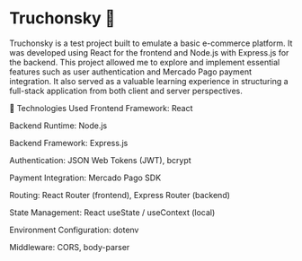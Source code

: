 # Truchonsky 🛒
Truchonsky is a test project built to emulate a basic e-commerce platform. It was developed using React for the frontend and Node.js with Express.js for the backend. This project allowed me to explore and implement essential features such as user authentication and Mercado Pago payment integration. It also served as a valuable learning experience in structuring a full-stack application from both client and server perspectives.

🧰 Technologies Used
Frontend Framework: React

Backend Runtime: Node.js

Backend Framework: Express.js

Authentication: JSON Web Tokens (JWT), bcrypt

Payment Integration: Mercado Pago SDK

Routing: React Router (frontend), Express Router (backend)

State Management: React useState / useContext (local)

Environment Configuration: dotenv

Middleware: CORS, body-parser
